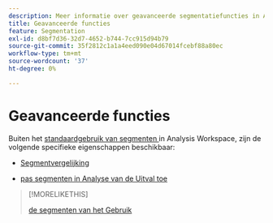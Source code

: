 ```yaml
---
description: Meer informatie over geavanceerde segmentatiefuncties in Analysis Workspace.
title: Geavanceerde functies
feature: Segmentation
exl-id: d8bf7d36-32d7-4652-b744-7cc915d94b79
source-git-commit: 35f2812c1a1a4eed090e04d67014fcebf88a80ec
workflow-type: tm+mt
source-wordcount: '37'
ht-degree: 0%

---
```


# Geavanceerde functies

Buiten het [ standaardgebruik van segmenten ](/help/components/segmentation/segmentation-workflow/t-seg-apply.md) in Analysis Workspace, zijn de volgende specifieke eigenschappen beschikbaar:

* [Segmentvergelijking](/help/analyze/analysis-workspace/c-panels/c-segment-comparison/segment-comparison.md)

* [ pas segmenten in Analyse van de Uitval toe ](https://experienceleague.adobe.com/docs/analytics/analyze/analysis-workspace/visualizations/fallout/compare-segments-fallout.html?lang=nl-NL)

>[!MORELIKETHIS]
>
>[ de segmenten van het Gebruik ](segmentation-workflow/t-seg-apply.md)
